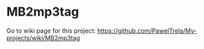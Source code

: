 # MB2mp3tag

Go to wiki page for this project: https://github.com/PawelTrela/My-projects/wiki/MB2mp3tag
